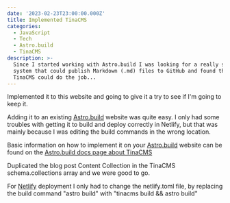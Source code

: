 ```yaml
---
date: '2023-02-23T23:00:00.000Z'
title: Implemented TinaCMS
categories:
  - JavaScript
  - Tech
  - Astro.build
  - TinaCMS
description: >-
  Since I started working with Astro.build I was looking for a really simple CMS
  system that could publish Markdown (.md) files to GitHub and found that
  TinaCMS could do the job...
---
```


Implemented it to this website and going to give it a try to see if I'm going to keep it.

Adding it to an existing [Astro.build](https://astro.build "Link to Astro.build website") website was quite easy. I only had some troubles with getting it to build and deploy correctly in Netlify, but that was mainly because I was editing the build commands in the wrong location.

Basic information on how to implement it on your [Astro.build](https://astro.build "Link to Astro.build website") website can be found on the [Astro.build docs page about TinaCMS](https://docs.astro.build/en/guides/cms/tina-cms/ "Link to Astro.build docs website guide to implement TinaCMS")

Duplicated the blog post Content Collection in the TinaCMS schema.collections array and we were good to go.

For [Netlify](https://www.netlify.com "Link to Netlify website") deployment I only had to change the netlify.toml file, by replacing the build command "astro build" with "tinacms build && astro build"

